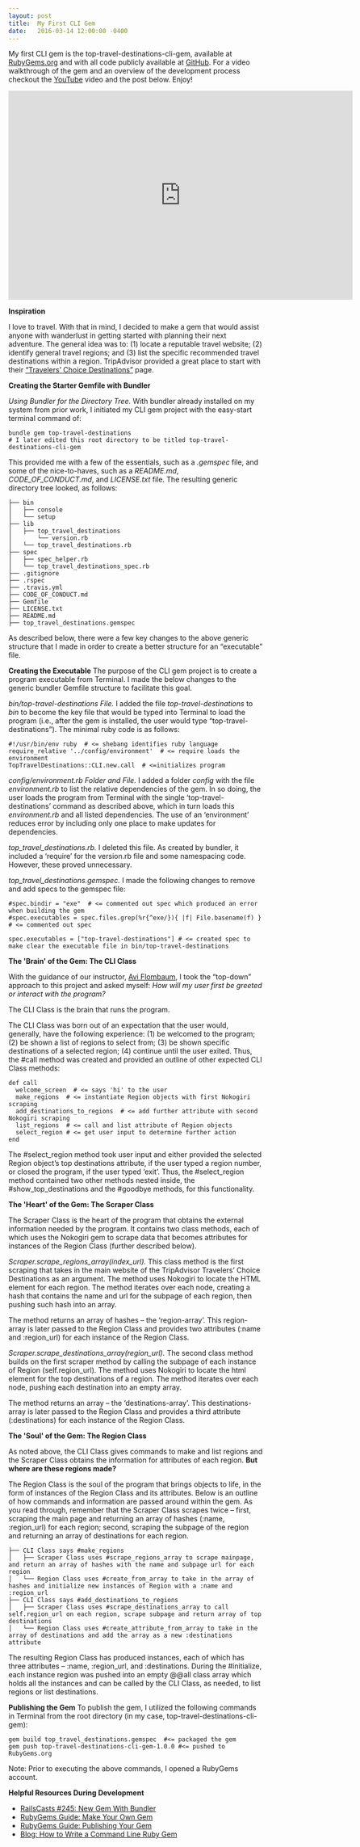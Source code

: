 ```yaml
---
layout: post
title:  My First CLI Gem
date:   2016-03-14 12:00:00 -0400
---
```


My first CLI gem is the top-travel-destinations-cli-gem, available at [RubyGems.org](https://rubygems.org/gems/top-travel-destinations-cli-gem) and with all code publicly available at [GitHub](https://github.com/agdavid/top-travel-destinations-cli-gem).  For a video walkthrough of the gem and an overview of the development process checkout the [YouTube](https://www.youtube.com/watch?v=FS9TE8V_6Gs) video and the post below. Enjoy!

<p>
  <span style="text-align:center; display: block;">
    <iframe type="text/html" width="682" height="414" src="https://www.youtube.com/embed/FS9TE8V_6Gs?version=3&amp;rel=1&amp;fs=1&amp;autohide=2&amp;showsearch=0&amp;showinfo=1&amp;iv_load_policy=1&amp;wmode=transparent" allowfullscreen="true" style="border:0;">
    </iframe>
  </span>
</p>


**Inspiration**

I love to travel.  With that in mind, I decided to make a gem that would assist anyone with wanderlust in getting started with planning their next adventure.  The general idea was to: (1) locate a reputable travel website; (2) identify general travel regions; and (3) list the specific recommended travel destinations within a region. TripAdvisor provided a great place to start with their [“Travelers’ Choice Destinations”](https://www.tripadvisor.com/TravelersChoice) page.

**Creating the Starter Gemfile with Bundler**

*Using Bundler for the Directory Tree.* With bundler already installed on my system from prior work, I initiated my CLI gem project with the easy-start terminal command of:

```
bundle gem top-travel-destinations  
# I later edited this root directory to be titled top-travel-destinations-cli-gem 
```

This provided me with a few of the essentials, such as a *.gemspec* file, and some of the nice-to-haves, such as a *README.md*, *CODE_OF_CONDUCT.md*, and *LICENSE.txt* file.  The  resulting generic directory tree looked, as follows:

```
├── bin 
│   ├── console
│   └── setup
├── lib
│   ├── top_travel_destinations
│       └── version.rb
│   └── top_travel_destinations.rb
├── spec
│   ├── spec_helper.rb
│   └── top_travel_destinations_spec.rb
├── .gitignore
├── .rspec
├── .travis.yml
├── CODE_OF_CONDUCT.md
├── Gemfile
├── LICENSE.txt
├── README.md
├── top_travel_destinations.gemspec
```

As described below, there were a few key changes to the above generic structure that I made in order to create a better structure for an “executable” file.

**Creating the Executable**
The purpose of the CLI gem project is to create a program executable from Terminal. I made the below changes to the generic bundler Gemfile structure to facilitate this goal.

*bin/top-travel-destinations File.*  I added the file *top-travel-destinations* to *bin* to become the key file that would be typed into Terminal to load the program (i.e., after the gem is installed, the user would type “top-travel-destinations”). The minimal ruby code is as follows:

```
#!/usr/bin/env ruby  # <= shebang identifies ruby language
require_relative '../config/environment'  # <= require loads the environment
TopTravelDestinations::CLI.new.call  # <=initializes program
```
*config/environment.rb Folder and File.* I added a folder *config* with the file *environment.rb* to list the relative dependencies of the gem. In so doing, the user loads the program from Terminal with the single ‘top-travel-destinations’ command as described above, which in turn loads this *environment.rb* and all listed dependencies. The use of an ‘environment’ reduces error by including only one place to make updates for dependencies.

*top_travel_destinations.rb.*  I deleted this file.  As created by bundler, it included a ‘require’ for the version.rb file and some namespacing code.  However, these proved unnecessary.

*top_travel_destinations.gemspec.* I made the following changes to remove and add specs to the gemspec file:

```
#spec.bindir = "exe"  # <= commented out spec which produced an error when building the gem
#spec.executables = spec.files.grep(%r{^exe/}){ |f| File.basename(f) } # <= commented out spec
```

```
spec.executables = ["top-travel-destinations"] # <= created spec to make clear the executable file in bin/top-travel-destinations
```

**The 'Brain' of the Gem: The CLI Class**

With the guidance of our instructor, [Avi Flombaum](https://twitter.com/aviflombaum), I took the “top-down” approach to this project and asked myself: *How will my user first be greeted or interact with the program?*

The CLI Class is the brain that runs the program.

The CLI Class was born out of an expectation that the user would, generally, have the following experience: (1) be welcomed to the program; (2) be shown a list of regions to select from; (3) be shown specific destinations of a selected region; (4) continue until the user exited. Thus, the #call method was created and provided an outline of other expected CLI Class methods:

```
def call
  welcome_screen  # <= says 'hi' to the user
  make_regions  # <= instantiate Region objects with first Nokogiri scraping
  add_destinations_to_regions  # <= add further attribute with second Nokogiri scraping
  list_regions  # <= call and list attribute of Region objects
  select_region # <= get user input to determine further action 
end
```

The #select_region method took user input and either provided the selected Region object’s top destinations attribute, if the user typed a region number, or closed the program, if the user typed ‘exit’.  Thus, the #select_region method contained two other methods nested inside, the #show_top_destinations and the #goodbye methods, for this functionality.

**The 'Heart' of the Gem: The Scraper Class**

The Scraper Class is the heart of the program that obtains the external information needed by the program.  It contains two class methods, each of which uses the Nokogiri gem to scrape data that becomes attributes for instances of the Region Class (further described below).

*Scraper.scrape_regions_array(index_url).* This class method is the first scraping that takes in the main website of the TripAdvisor Travelers’ Choice Destinations as an argument.  The method uses Nokogiri to locate the HTML element for each region.  The method iterates over each node, creating a hash that contains the name and url for the subpage of each region, then pushing such hash into an array.

The method returns an array of hashes – the ‘region-array’.  This region-array is later passed to the Region Class and provides two attributes (:name and :region_url) for each instance of the Region Class.

*Scraper.scrape_destinations_array(region_url).*  The second class method builds on the first scraper method by calling the subpage of each instance of Region (self.region_url).  The method uses Nokogiri to locate the html element for the top destinations of a region.  The method iterates over each node, pushing each destination into an empty array.

The method returns an array – the ‘destinations-array’. This destinations-array is later passed to the Region Class and provides a third attribute (:destinations) for each instance of the Region Class.

**The 'Soul' of the Gem: The Region Class**

As noted above, the CLI Class gives commands to make and list regions and the Scraper Class obtains the information for attributes of each region. **But where are these regions made?**

The Region Class is the soul of the program that brings objects to life, in the form of instances of the Region Class and its attributes.  Below is an outline of how commands and information are passed around within the gem.  As you read through, remember that the Scraper Class scrapes twice – first, scraping the main page and returning an array of hashes (:name, :region_url) for each region; second, scraping the subpage of the region and returning an array of destinations for each region.

```
├── CLI Class says #make_regions 
│   ├── Scraper Class uses #scrape_regions_array to scrape mainpage, and return an array of hashes with the name and subpage url for each region
│   └── Region Class uses #create_from_array to take in the array of hashes and initialize new instances of Region with a :name and :region_url
├── CLI Class says #add_destinations_to_regions
│   ├── Scraper Class uses #scrape_destinations_array to call self.region_url on each region, scrape subpage and return array of top destinations
│   └── Region Class uses #create_attribute_from_array to take in the array of destinations and add the array as a new :destinations attribute
```

The resulting Region Class has produced instances, each of which has three attributes – :name, :region_url, and :destinations.  During the #initialize, each instance region was pushed into an empty @@all class array which holds all the instances and can be called by the CLI Class, as needed, to list regions or list destinations.

**Publishing the Gem**
To publish the gem, I utilized the following commands in Terminal from the root directory (in my case, top-travel-destinations-cli-gem):

```
gem build top_travel_destinations.gemspec  #<= packaged the gem
gem push top-travel-destinations-cli-gem-1.0.0 #<= pushed to RubyGems.org
````

Note: Prior to executing the above commands, I opened a RubyGems account.

**Helpful Resources During Development**
- [RailsCasts #245: New Gem With Bundler](http://railscasts.com/episodes/245-new-gem-with-bundler)
- [RubyGems Guide: Make Your Own Gem](http://guides.rubygems.org/make-your-own-gem/)
- [RubyGems Guide: Publishing Your Gem](http://guides.rubygems.org/publishing/)
- [Blog: How to Write a Command Line Ruby Gem](http://robdodson.me/how-to-write-a-command-line-ruby-gem/)
